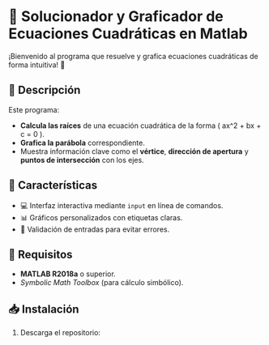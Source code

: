 # 🧮 Solucionador y Graficador de Ecuaciones Cuadráticas en Matlab

¡Bienvenido al programa que resuelve y grafica ecuaciones cuadráticas de forma intuitiva! 🌟

## 📌 Descripción
Este programa:
- **Calcula las raíces** de una ecuación cuadrática de la forma \( ax^2 + bx + c = 0 \).
- **Grafica la parábola** correspondiente.
- Muestra información clave como el **vértice**, **dirección de apertura** y **puntos de intersección** con los ejes.

## 🚀 Características
- 💻 Interfaz interactiva mediante `input` en línea de comandos.
- 📊 Gráficos personalizados con etiquetas claras.
- 📝 Validación de entradas para evitar errores.

## 🔧 Requisitos
- **MATLAB R2018a** o superior.
- *Symbolic Math Toolbox* (para cálculo simbólico).

## 📥 Instalación
1. Descarga el repositorio: